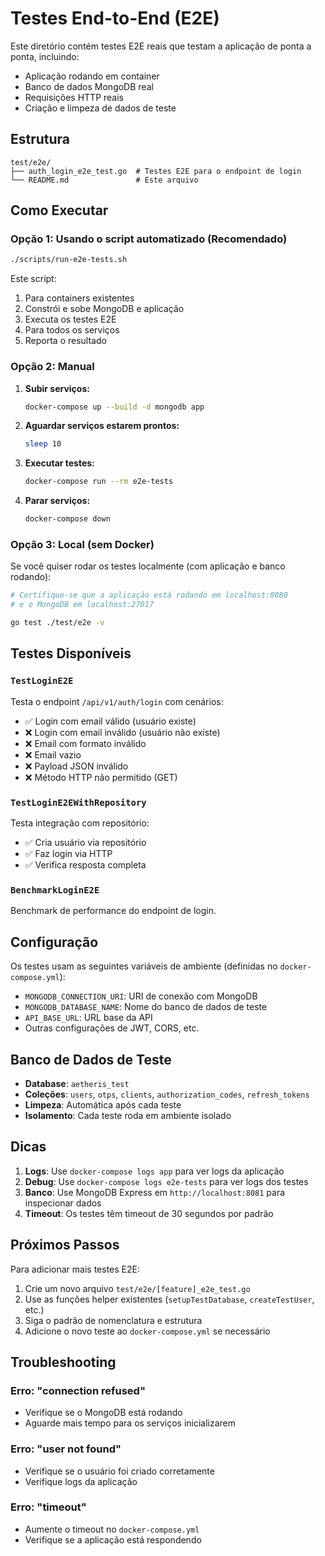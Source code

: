 # Testes End-to-End (E2E)

Este diretório contém testes E2E reais que testam a aplicação de ponta a ponta, incluindo:

- Aplicação rodando em container
- Banco de dados MongoDB real
- Requisições HTTP reais
- Criação e limpeza de dados de teste

## Estrutura

```
test/e2e/
├── auth_login_e2e_test.go  # Testes E2E para o endpoint de login
└── README.md               # Este arquivo
```

## Como Executar

### Opção 1: Usando o script automatizado (Recomendado)

```bash
./scripts/run-e2e-tests.sh
```

Este script:

1. Para containers existentes
2. Constrói e sobe MongoDB e aplicação
3. Executa os testes E2E
4. Para todos os serviços
5. Reporta o resultado

### Opção 2: Manual

1. **Subir serviços:**

   ```bash
   docker-compose up --build -d mongodb app
   ```

2. **Aguardar serviços estarem prontos:**

   ```bash
   sleep 10
   ```

3. **Executar testes:**

   ```bash
   docker-compose run --rm e2e-tests
   ```

4. **Parar serviços:**
   ```bash
   docker-compose down
   ```

### Opção 3: Local (sem Docker)

Se você quiser rodar os testes localmente (com aplicação e banco rodando):

```bash
# Certifique-se que a aplicação está rodando em localhost:8080
# e o MongoDB em localhost:27017

go test ./test/e2e -v
```

## Testes Disponíveis

### `TestLoginE2E`

Testa o endpoint `/api/v1/auth/login` com cenários:

- ✅ Login com email válido (usuário existe)
- ❌ Login com email inválido (usuário não existe)
- ❌ Email com formato inválido
- ❌ Email vazio
- ❌ Payload JSON inválido
- ❌ Método HTTP não permitido (GET)

### `TestLoginE2EWithRepository`

Testa integração com repositório:

- ✅ Cria usuário via repositório
- ✅ Faz login via HTTP
- ✅ Verifica resposta completa

### `BenchmarkLoginE2E`

Benchmark de performance do endpoint de login.

## Configuração

Os testes usam as seguintes variáveis de ambiente (definidas no `docker-compose.yml`):

- `MONGODB_CONNECTION_URI`: URI de conexão com MongoDB
- `MONGODB_DATABASE_NAME`: Nome do banco de dados de teste
- `API_BASE_URL`: URL base da API
- Outras configurações de JWT, CORS, etc.

## Banco de Dados de Teste

- **Database**: `aetheris_test`
- **Coleções**: `users`, `otps`, `clients`, `authorization_codes`, `refresh_tokens`
- **Limpeza**: Automática após cada teste
- **Isolamento**: Cada teste roda em ambiente isolado

## Dicas

1. **Logs**: Use `docker-compose logs app` para ver logs da aplicação
2. **Debug**: Use `docker-compose logs e2e-tests` para ver logs dos testes
3. **Banco**: Use MongoDB Express em `http://localhost:8081` para inspecionar dados
4. **Timeout**: Os testes têm timeout de 30 segundos por padrão

## Próximos Passos

Para adicionar mais testes E2E:

1. Crie um novo arquivo `test/e2e/[feature]_e2e_test.go`
2. Use as funções helper existentes (`setupTestDatabase`, `createTestUser`, etc.)
3. Siga o padrão de nomenclatura e estrutura
4. Adicione o novo teste ao `docker-compose.yml` se necessário

## Troubleshooting

### Erro: "connection refused"

- Verifique se o MongoDB está rodando
- Aguarde mais tempo para os serviços inicializarem

### Erro: "user not found"

- Verifique se o usuário foi criado corretamente
- Verifique logs da aplicação

### Erro: "timeout"

- Aumente o timeout no `docker-compose.yml`
- Verifique se a aplicação está respondendo
